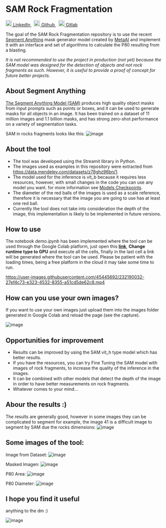 # SAM Rock Fragmentation


<p>
  <a href="https://www.linkedin.com/in/yairama/" rel="nofollow noreferrer">
    <img src="https://i.stack.imgur.com/gVE0j.png" alt="linkedin" class="icon" width="20" height="20"> LinkedIn
  </a> &nbsp; 
  <a href="https://github.com/Yairama" rel="nofollow noreferrer">
    <img src="https://github.githubassets.com/images/modules/logos_page/GitHub-Mark.png" alt="github" class="icon" width="20" height="20"> Github
  </a> &nbsp; 
  <a href="https://gitlab.com/Yairama" rel="nofollow noreferrer">
    <img src="https://cdn-icons-png.flaticon.com/512/5968/5968853.png" alt="gitlab" class="icon" width="20" height="20"> Gitlab
  </a>
</p>

The goal of the SAM Rock Fragmentation repository is to use the recent [Segment Anything](https://segment-anything.com) mask generator model created by [MetaAI](https://ai.facebook.com/research/) and implement it with an interface and set of algorithms to calculate the P80 resulting from a blasting.

*It is not recommended to use the project in production (not yet) because the SAM model was designed for the detection of objects and not rock fragments as such. However, it is useful to provide a proof of concept for future better projects.*


## About Segment Anything

[The Segment Anything Model (SAM)](https://github.com/facebookresearch/segment-anything) produces high quality object masks from input prompts such as points or boxes, and it can be used to generate masks for all objects in an image. It has been trained on a dataset of 11 million images and 1.1 billion masks, and has strong zero-shot performance on a variety of segmentation tasks.

SAM in rocks fragments looks like this:
![image](https://user-images.githubusercontent.com/45445692/232190344-8b8a24d6-e033-4f4e-b011-d143510adfa1.png)

## About the tool
- The tool was developed using the Streamit library in Python.
- The images used as examples in this repository were extracted from https://data.mendeley.com/datasets/z78ghz96bn/1.
- The model used for the inference is vit_b because it requires less resources, however, with small changes in the code you can use any model you want. for more information see [Models Checkpoints](https://github.com/facebookresearch/segment-anything#model-checkpoints).
- The diameter of the red balls of the images is used as a scale reference, therefore it is necessary that the image you are going to use has at least one red ball.
- Currently the tool does not take into consideration the depth of the image, this implementation is likely to be implemented in future versions.

## How to use

The notebook *demo.ipynb* has been implemented where the tool can be used through the Google Colab platform, just open this **[link](https://colab.research.google.com/github/Yairama/SAM-Rock-Fragmentation/blob/main/demo.ipynb)**, **Change runtime type to GPU** and execute all the cells, finally in the last cell a link will be generated where the tool can be used. Please be patient with the loading times, being a free platform in the cloud it may take some time to run.

https://user-images.githubusercontent.com/45445692/232190032-27ef4c73-e323-4532-8355-a51cd5de62c8.mp4


## How can you use your own images? 
If you want to use your own images just upload them into the images folder generated in Google Colab and reload the page (see the capture).

![image](https://user-images.githubusercontent.com/45445692/232187536-b9f2fdd3-4ba0-4743-8c9c-4ca0f6d95064.png)

## Opportunities for improvement
- Results can be improved by using the SAM vit_h type model which has better results.
- If you have the resources, you can try Fine Tuning the SAM model with images of rock fragments, to increase the quality of the inference in the images.
- It can be combined with other models that detect the depth of the image in order to have better measurements on rock fragments.
- Whatever comes to your mind...

## Abour the results :)
The results are generally good, however in some images they can be complicated to segment for example, the image 41 is a difficult image to segment by SAM due the rocks dimensions:
![image](https://user-images.githubusercontent.com/45445692/232190228-286f3237-b18f-44e0-ba47-20f928d560b1.png)



## Some images of the tool:

Image from Dataset:
![image](https://user-images.githubusercontent.com/45445692/232190127-f5977284-877a-4662-9984-6ba25702800c.png)

Masked Imagen:
![image](https://user-images.githubusercontent.com/45445692/232190137-4c7efd21-d496-47e5-b5ba-946c607bb765.png)

P80 Area:
![image](https://user-images.githubusercontent.com/45445692/232190169-0d0707b4-319d-45eb-8c48-601314b61366.png)

P80 Diameter:
![image](https://user-images.githubusercontent.com/45445692/232190174-39370545-8c96-476e-a854-06e1038021b9.png)


## I hope you find it useful
anything to the dm :)

![image](https://media.tenor.com/mMVnCaqJ4D8AAAAM/loli-dance.gif)
